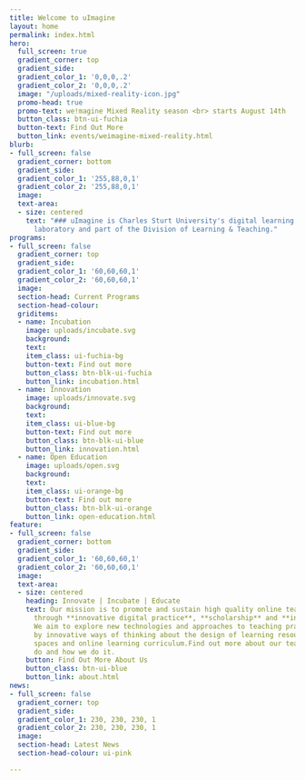 ```yaml
---
title: Welcome to uImagine
layout: home
permalink: index.html
hero:
  full_screen: true
  gradient_corner: top
  gradient_side: 
  gradient_color_1: '0,0,0,.2'
  gradient_color_2: '0,0,0,.2'
  image: "/uploads/mixed-reality-icon.jpg"
  promo-head: true
  promo-text: we!magine Mixed Reality season <br> starts August 14th
  button_class: btn-ui-fuchia
  button-text: Find Out More
  button_link: events/weimagine-mixed-reality.html
blurb:
- full_screen: false
  gradient_corner: bottom
  gradient_side: 
  gradient_color_1: '255,88,0,1'
  gradient_color_2: '255,88,0,1'
  image: 
  text-area:
  - size: centered
    text: "### uImagine is Charles Sturt University's digital learning innovation
      laboratory and part of the Division of Learning & Teaching."
programs:
- full_screen: false
  gradient_corner: top
  gradient_side: 
  gradient_color_1: '60,60,60,1'
  gradient_color_2: '60,60,60,1'
  image: 
  section-head: Current Programs
  section-head-colour: 
  griditems:
  - name: Incubation
    image: uploads/incubate.svg
    background: 
    text: 
    item_class: ui-fuchia-bg
    button-text: Find out more
    button_class: btn-blk-ui-fuchia
    button_link: incubation.html
  - name: Innovation
    image: uploads/innovate.svg
    background: 
    text: 
    item_class: ui-blue-bg
    button-text: Find out more
    button_class: btn-blk-ui-blue
    button_link: innovation.html
  - name: Open Education
    image: uploads/open.svg
    background: 
    text: 
    item_class: ui-orange-bg
    button-text: Find out more
    button_class: btn-blk-ui-orange
    button_link: open-education.html
feature:
- full_screen: false
  gradient_corner: bottom
  gradient_side: 
  gradient_color_1: '60,60,60,1'
  gradient_color_2: '60,60,60,1'
  image: 
  text-area:
  - size: centered
    heading: Innovate | Incubate | Educate
    text: Our mission is to promote and sustain high quality online teaching and learning
      through **innovative digital practice**, **scholarship** and **incubation**.
      We aim to explore new technologies and approaches to teaching practice, underpinned
      by innovative ways of thinking about the design of learning resources, learning
      spaces and online learning curriculum.Find out more about our team, what we
      do and how we do it.
    button: Find Out More About Us
    button_class: btn-ui-blue
    button_link: about.html
news:
- full_screen: false
  gradient_corner: top
  gradient_side: 
  gradient_color_1: 230, 230, 230, 1
  gradient_color_2: 230, 230, 230, 1
  image: 
  section-head: Latest News
  section-head-colour: ui-pink

---
```

